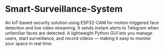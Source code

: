 # Smart-Surveillance-System
An IoT-based security solution using ESP32-CAM for motion-triggered face detection and live video streaming. It sends instant alerts to Telegram when unfamiliar faces are detected. A lightweight Python GUI lets you manage users, start surveillance, and record videos — making it easy to monitor your space in real time.

